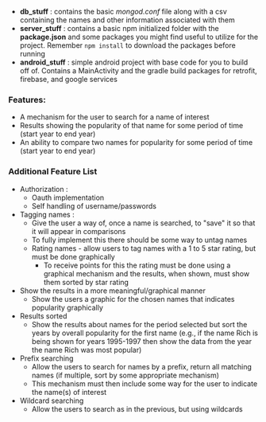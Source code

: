 * **db_stuff** : contains the basic *mongod.conf* file along with a csv containing the names and other information associated with them
* **server_stuff** : contains a basic npm initialized folder with the **package.json** and some packages you might find useful to utilize for the project. Remember ```npm install``` to download the packages before running
* **android_stuff** : simple android project with base code for you to build off of. Contains a MainActivity and the gradle build packages for retrofit, firebase, and google services


### Features: 

* A mechanism for the user to search for a name of interest
* Results showing the popularity of that name for some period of time (start year to end year)
* An ability to compare two names for popularity for some period of time (start year to end year)

### Additional Feature List  

* Authorization :
  * Oauth implementation
  * Self handling of username/passwords
* Tagging names : 
  * Give the user a way of, once a name is searched, to "save" it so that it will appear in comparisons
  * To fully implement this there should be some way to untag names
  * Rating names  - allow users to tag names with a 1 to 5 star rating, but must be done graphically
    * To receive points for this the rating must be done using a graphical mechanism and the results, when shown, must show them sorted by star rating
* Show the results in a more meaningful/graphical manner 
  * Show the users a graphic for the chosen names that indicates popularity graphically
* Results sorted 
  * Show the results about names for the period selected but sort the years by overall popularity for the first name (e.g., if the name Rich is being shown for years 1995-1997 then show the data from the year the name Rich was most popular)
* Prefix searching 
  * Allow the users to search for names by a prefix, return all matching names (if multiple, sort by some appropriate mechanism)
  * This mechanism must then include some way for the user to indicate the name(s) of interest
* Wildcard searching 
  * Allow the users to search as in the previous, but using wildcards
